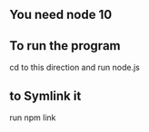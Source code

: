 ## You need node 10

## To run the program
cd to this direction and run node.js

## to Symlink it
run npm link
